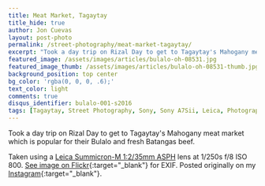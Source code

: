 ```yaml
---
title: Meat Market, Tagaytay
title_hide: true
author: Jon Cuevas
layout: post-photo
permalink: /street-photography/meat-market-tagaytay/
excerpt: "Took a day trip on Rizal Day to get to Tagaytay's Mahogany meat market which is popular for their Bulalo and fresh Batangas beef."
featured_image: /assets/images/articles/bulalo-oh-08531.jpg
featured_image_thumb: /assets/images/articles/bulalo-oh-08531-thumb.jpg
background_position: top center
bg_color: 'rgba(0, 0, 0, .6);'
text_color: light
comments: true
disqus_identifier: bulalo-001-s2016
tags: [Tagaytay, Street Photography, Sony, Sony A7Sii, Leica, Photography, Mirrorless]
---
```


Took a day trip on Rizal Day to get to Tagaytay's Mahogany meat market which is popular for their Bulalo and fresh Batangas beef.

Taken using a [Leica Summicron-M 1:2/35mm ASPH][6] lens at 1/250s f/8 ISO 800. [See image on Flickr][1]{:target="_blank"} for EXIF. Posted originally on my [Instagram][2]{:target="_blank"}.

[1]: https://www.flickr.com/photos/archondigital/24019342241/
[2]: https://www.instagram.com/p/__maL7Gq6x/
[4]: /topic/tagaytay/
[5]: /topic/sony-a7sii/
[6]: /topic/leica/